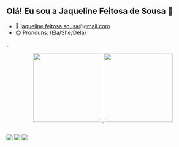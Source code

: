 ## Olá! Eu sou a Jaqueline Feitosa de Sousa 👋
- 📧 jaqueline.feitosa.sousa@gmail.com
- 😊 Pronouns: (Ela/She/Dela)


.<div align="center">
  <a href="https://https://github.com/jaquelinefeitosa">
  <img height="180em" src="https://github-readme-stats.vercel.app/api?username=jaquelinefeitosa&show_icons=true&theme=dracula&include_all_commits=true&count_private=true"/>
  <img height="180em" src="https://github-readme-stats.vercel.app/api/top-langs/?username=jaquelinefeitosa&layout=compact&langs_count=7&theme=dracula"/>
</div>
  
  ##
  
  <div> 
<a href="https://discord.com/channels/@me" target="_blank"><img src="https://img.shields.io/badge/Discord-7289DA?style=for-the-badge&logo=discord&logoColor=white" target="_blank"></a> 
<a href = "mailto:jaqueline.feitosa.sousa@gmail.com"><img src="https://img.shields.io/badge/-Gmail-%23333?style=for-the-badge&logo=gmail&logoColor=white" target="_blank"></a>
<a href="https://www.linkedin.com/in/jaqueline-feitosa-de-sousa-03291614b/" target="_blank"><img src="https://img.shields.io/badge/-LinkedIn-%230077B5?style=for-the-badge&logo=linkedin&logoColor=white" target="_blank"></a> 
    

